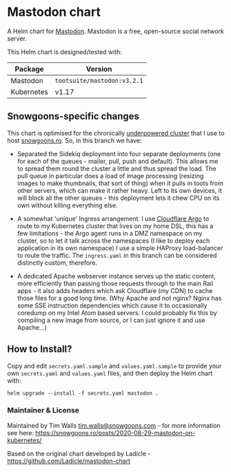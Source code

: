 # Mastodon chart

A Helm chart for [Mastodon](https://github.com/tootsuite/mastodon).
Mastodon is a free, open-source social network server.

This Helm chart is designed/tested with:

| Package | Version |
| ------- | ------- |
| Mastodon | `tootsuite/mastodon:v3.2.1` |
| Kubernetes | v1.17 |

## Snowgoons-specific changes
This chart is optimised for the chronically [underpowered cluster](https://snowgoons.ro/posts/2020-05-11-snowgoonsplatform/)
that I use to host [snowgoons.ro](https://snowgoons.ro).  So, in this branch
we have:

* Separated the Sidekiq deployment into four separate deployments (one for 
  each of the queues - mailer, pull, push and default).  This allows me to
  spread them round the cluster a little and thus spread the load.  The
  pull queue in particular does a load of image processing (resizing images
  to make thumbnails, that sort of thing) when it pulls in toots from other
  servers, which can make it rather heavy.  Left to its own devices, it will
  block all the other queues - this deployment lets it chew CPU on its own
  without killing everything else.
  
* A somewhat 'unique' Ingress arrangement.  I use [Cloudflare Argo](https://www.cloudflare.com/products/argo-smart-routing/)
  to route to my Kubernetes cluster that lives on my home DSL, this has a
  few limitations - the Argo agent runs in a DMZ namespace on my cluster,
  so to let it talk across the namespaces (I like to deploy each application
  in its own namespace) I use a simple HAProxy load-balancer to route the
  traffic.  The ```ingress.yaml``` in this branch can be considered distinctly
  custom, therefore.
  
* A dedicated Apache webserver instance serves up the static content, more efficiently
  than passing those requests through to the main Rail apps - it also adds
  headers which ask Cloudflare (my CDN) to cache those files for a good
  long time.  (Why Apache and not nginx?  Nginx has some SSE instruction
  dependencies which cause it to occasionally coredump on my Intel Atom based
  servers.  I could probably fix this by compiling a new image from source,
  or I can just ignore it and use Apache...)

## How to Install?
Copy and edit `secrets.yaml.sample` and `values.yaml.sample` to provide your
own `secrets.yaml` and `values.yaml` files, and then deploy the Helm chart
with: 

```
helm upgrade --install -f secrets.yaml mastodon .
```

### Maintainer & License
Maintained by Tim Walls <tim.walls@snowgoons.com> - for more information see
here: https://snowgoons.ro/posts/2020-08-29-mastodon-on-kubernetes/

Based on the original chart developed by Ladicle - https://github.com/Ladicle/mastodon-chart
